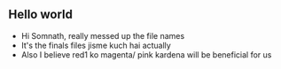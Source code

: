 ## Hello world
- Hi Somnath, really messed up the file names
- It's the finals files jisme kuch hai actually
- Also I believe red1 ko magenta/ pink kardena will be beneficial for us
